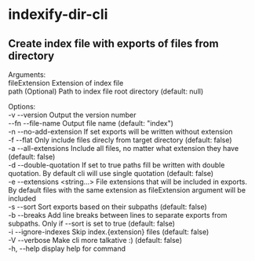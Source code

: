 # indexify-dir-cli

## Create index file with exports of files from directory

Arguments:<br />
fileExtension Extension of index file<br />
path (Optional) Path to index file root directory (default: null)<br />

Options:<br />
-v --version Output the version number<br />
--fn --file-name <string> Output file name (default: "index")<br />
-n --no-add-extension If set exports will be written without extension<br />
-f --flat Only include files direcly from target directory (default: false)<br />
-a --all-extensions Include all files, no matter what extension they have (default: false)<br />
-d --double-quotation If set to true paths fill be written with double quotation. By default cli will use single quotation (default: false)<br />
-e --extensions <string...> File extensions that will be included in exports. By default files with the same extension as fileExtension argument will be included<br />
-s --sort Sort exports based on their subpaths (default: false)<br />
-b --breaks Add line breaks between lines to separate exports from subpaths. Only if --sort is set to true (default: false)<br />
-i --ignore-indexes Skip index.{extension} files (default: false)<br />
-V --verbose Make cli more talkative :) (default: false)<br />
-h, --help display help for command<br />
